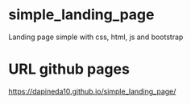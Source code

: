 # simple_landing_page
Landing page simple with css, html, js and bootstrap

# URL github pages
https://dapineda10.github.io/simple_landing_page/
